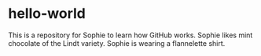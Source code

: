 # hello-world
This is a repository for Sophie to learn how GitHub works.
Sophie likes mint chocolate of the Lindt variety. 
Sophie is wearing a flannelette shirt. 
